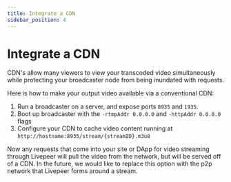 ```yaml
---
title: Integrate a CDN
sidebar_position: 4
---
```


# Integrate a CDN

CDN's allow many viewers to view your transcoded video simultaneously while
protecting your broadcaster node from being inundated with requests.

Here is how to make your output video available via a conventional CDN:

1. Run a broadcaster on a server, and expose ports `8935` and `1935`.
2. Boot up broadcaster with the `-rtmpAddr 0.0.0.0` and `-httpAddr 0.0.0.0`
   flags
3. Configure your CDN to cache video content running at
   `http://hostname:8935/stream/{streamID}.m3u8`

Now any requests that come into your site or DApp for video streaming through
Livepeer will pull the video from the network, but will be served off of a CDN.
In the future, we would like to replace this option with the p2p network that
Livepeer forms around a stream.

